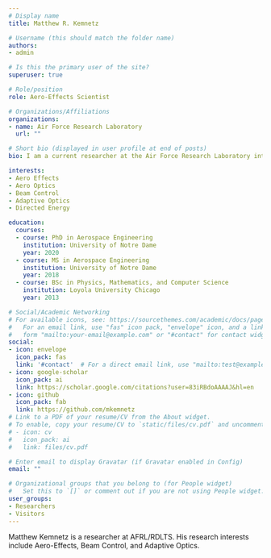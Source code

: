 ```yaml
---
# Display name
title: Matthew R. Kemnetz

# Username (this should match the folder name)
authors:
- admin

# Is this the primary user of the site?
superuser: true

# Role/position
role: Aero-Effects Scientist

# Organizations/Affiliations
organizations:
- name: Air Force Research Laboratory
  url: ""

# Short bio (displayed in user profile at end of posts)
bio: I am a current researcher at the Air Force Research Laboratory interested in Aero-Optics, Adaptive Optics, and Controls.

interests:
- Aero Effects
- Aero Optics
- Beam Control
- Adaptive Optics
- Directed Energy

education:
  courses:
  - course: PhD in Aerospace Engineering
    institution: University of Notre Dame
    year: 2020
  - course: MS in Aerospace Engineering
    institution: University of Notre Dame
    year: 2018
  - course: BSc in Physics, Mathematics, and Computer Science
    institution: Loyola University Chicago
    year: 2013

# Social/Academic Networking
# For available icons, see: https://sourcethemes.com/academic/docs/page-builder/#icons
#   For an email link, use "fas" icon pack, "envelope" icon, and a link in the
#   form "mailto:your-email@example.com" or "#contact" for contact widget.
social:
- icon: envelope
  icon_pack: fas
  link: '#contact'  # For a direct email link, use "mailto:test@example.org".
- icon: google-scholar
  icon_pack: ai
  link: https://scholar.google.com/citations?user=83iRBdoAAAAJ&hl=en
- icon: github
  icon_pack: fab
  link: https://github.com/mkemnetz
# Link to a PDF of your resume/CV from the About widget.
# To enable, copy your resume/CV to `static/files/cv.pdf` and uncomment the lines below.
# - icon: cv
#   icon_pack: ai
#   link: files/cv.pdf

# Enter email to display Gravatar (if Gravatar enabled in Config)
email: ""

# Organizational groups that you belong to (for People widget)
#   Set this to `[]` or comment out if you are not using People widget.
user_groups:
- Researchers
- Visitors
---
```


Matthew Kemnetz is a researcher at AFRL/RDLTS.  His research interests include Aero-Effects, Beam Control, and Adaptive Optics.


